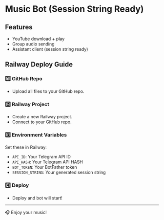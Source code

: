 # Music Bot (Session String Ready)

## Features
- YouTube download + play
- Group audio sending
- Assistant client (session string ready)

## Railway Deploy Guide

### 1️⃣ GitHub Repo
- Upload all files to your GitHub repo.

### 2️⃣ Railway Project
- Create a new Railway project.
- Connect to your GitHub repo.

### 3️⃣ Environment Variables
Set these in Railway:

- `API_ID`: Your Telegram API ID
- `API_HASH`: Your Telegram API HASH
- `BOT_TOKEN`: Your BotFather token
- `SESSION_STRING`: Your generated session string

### 4️⃣ Deploy
- Deploy and bot will start!

---

🎧 Enjoy your music!
